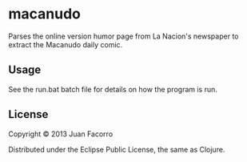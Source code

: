# macanudo

Parses the online version humor page from La Nacion's newspaper to extract the Macanudo daily comic.

## Usage

See the run.bat batch file for details on how the program is run.

## License

Copyright © 2013 Juan Facorro

Distributed under the Eclipse Public License, the same as Clojure.
